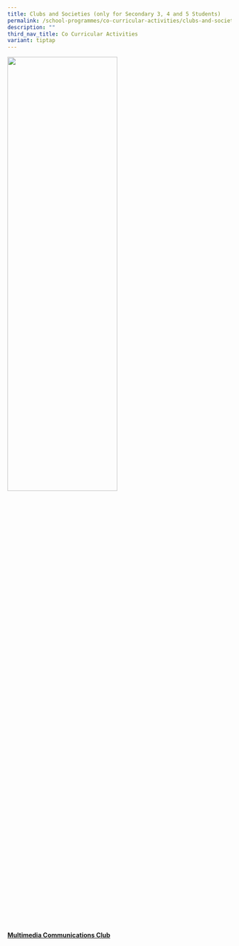 ```yaml
---
title: Clubs and Societies (only for Secondary 3, 4 and 5 Students)
permalink: /school-programmes/co-curricular-activities/clubs-and-societies/
description: ""
third_nav_title: Co Curricular Activities
variant: tiptap
---
```

<p></p>
<div class="isomer-image-wrapper">
<img style="width:70%;height:50%" height="auto" width="100%" src="/images/School%20Programmes/Co%20Curricular%20Activities/Clubs%20and%20Societies/MultiMedia%20Club/M02.jpg">
</div>
<p><strong><a href="/cca/Clubs-and-Societies/multimedia-communications-club/" rel="noopener noreferrer nofollow" target="_blank">Multimedia Communications Club</a></strong>
</p>
<p></p>
<p></p>
<p></p>